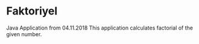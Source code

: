 # Faktoriyel
Java Application from 04.11.2018
This application calculates factorial of the given number.
